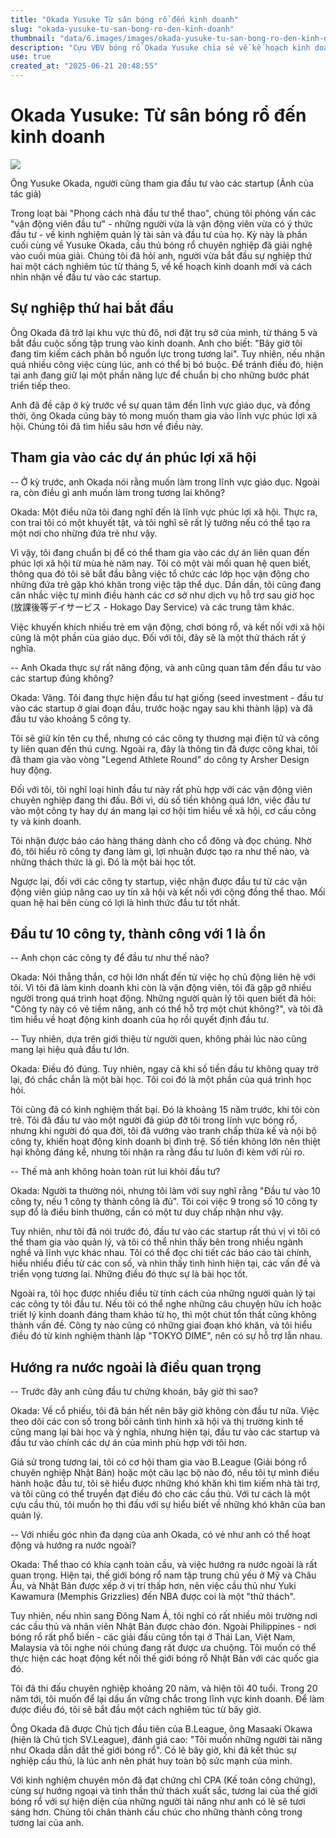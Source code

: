 ```yaml
---
title: "Okada Yusuke Từ sân bóng rổ đến kinh doanh"
slug: "okada-yusuke-tu-san-bong-ro-den-kinh-doanh"
thumbnail: "data/6.images/images/okada-yusuke-tu-san-bong-ro-den-kinh-doanh.webp"
description: "Cựu VĐV bóng rổ Okada Yusuke chia sẻ về kế hoạch kinh doanh sau giải nghệ, bao gồm đầu tư khởi nghiệp, phúc lợi xã hội và kết nối bóng rổ quốc tế."
use: true
created_at: "2025-06-21 20:48:55"
---
```


# Okada Yusuke: Từ sân bóng rổ đến kinh doanh

![](/images/20250621-00880716-shikihoz-000-1-view.webp)

Ông Yusuke Okada, người cũng tham gia đầu tư vào các startup (Ảnh của tác giả)

Trong loạt bài "Phong cách nhà đầu tư thể thao", chúng tôi phỏng vấn các "vận động viên đầu tư" - những người vừa là vận động viên vừa có ý thức đầu tư - về kinh nghiệm quản lý tài sản và đầu tư của họ. Kỳ này là phần cuối cùng về Yusuke Okada, cầu thủ bóng rổ chuyên nghiệp đã giải nghệ vào cuối mùa giải. Chúng tôi đã hỏi anh, người vừa bắt đầu sự nghiệp thứ hai một cách nghiêm túc từ tháng 5, về kế hoạch kinh doanh mới và cách nhìn nhận về đầu tư vào các startup.

## Sự nghiệp thứ hai bắt đầu

Ông Okada đã trở lại khu vực thủ đô, nơi đặt trụ sở của mình, từ tháng 5 và bắt đầu cuộc sống tập trung vào kinh doanh. Anh cho biết: "Bây giờ tôi đang tìm kiếm cách phân bổ nguồn lực trong tương lai". Tuy nhiên, nếu nhận quá nhiều công việc cùng lúc, anh có thể bị bó buộc. Để tránh điều đó, hiện tại anh đang giữ lại một phần năng lực để chuẩn bị cho những bước phát triển tiếp theo.

Anh đã đề cập ở kỳ trước về sự quan tâm đến lĩnh vực giáo dục, và đồng thời, ông Okada cũng bày tỏ mong muốn tham gia vào lĩnh vực phúc lợi xã hội. Chúng tôi đã tìm hiểu sâu hơn về điều này.

## Tham gia vào các dự án phúc lợi xã hội

-- Ở kỳ trước, anh Okada nói rằng muốn làm trong lĩnh vực giáo dục. Ngoài ra, còn điều gì anh muốn làm trong tương lai không?

Okada: Một điều nữa tôi đang nghĩ đến là lĩnh vực phúc lợi xã hội. Thực ra, con trai tôi có một khuyết tật, và tôi nghĩ sẽ rất lý tưởng nếu có thể tạo ra một nơi cho những đứa trẻ như vậy. 

Vì vậy, tôi đang chuẩn bị để có thể tham gia vào các dự án liên quan đến phúc lợi xã hội từ mùa hè năm nay. Tôi có một vài mối quan hệ quen biết, thông qua đó tôi sẽ bắt đầu bằng việc tổ chức các lớp học vận động cho những đứa trẻ gặp khó khăn trong việc tập thể dục. Dần dần, tôi cũng đang cân nhắc việc tự mình điều hành các cơ sở như dịch vụ hỗ trợ sau giờ học (放課後等デイサービス - Hokago Day Service) và các trung tâm khác.

Việc khuyến khích nhiều trẻ em vận động, chơi bóng rổ, và kết nối với xã hội cũng là một phần của giáo dục. Đối với tôi, đây sẽ là một thử thách rất ý nghĩa.

-- Anh Okada thực sự rất năng động, và anh cũng quan tâm đến đầu tư vào các startup đúng không?

Okada: Vâng. Tôi đang thực hiện đầu tư hạt giống (seed investment - đầu tư vào các startup ở giai đoạn đầu, trước hoặc ngay sau khi thành lập) và đã đầu tư vào khoảng 5 công ty.

Tôi sẽ giữ kín tên cụ thể, nhưng có các công ty thương mại điện tử và công ty liên quan đến thú cưng. Ngoài ra, đây là thông tin đã được công khai, tôi đã tham gia vào vòng "Legend Athlete Round" do công ty Arsher Design huy động.

Đối với tôi, tôi nghĩ loại hình đầu tư này rất phù hợp với các vận động viên chuyên nghiệp đang thi đấu. Bởi vì, dù số tiền không quá lớn, việc đầu tư vào một công ty hay dự án mang lại cơ hội tìm hiểu về xã hội, cơ cấu công ty và kinh doanh.

Tôi nhận được báo cáo hàng tháng dành cho cổ đông và đọc chúng. Nhờ đó, tôi hiểu rõ công ty đang làm gì, lợi nhuận được tạo ra như thế nào, và những thách thức là gì. Đó là một bài học tốt.

Ngược lại, đối với các công ty startup, việc nhận được đầu tư từ các vận động viên giúp nâng cao uy tín xã hội và kết nối với cộng đồng thể thao. Mối quan hệ hai bên cùng có lợi là hình thức đầu tư tốt nhất.

## Đầu tư 10 công ty, thành công với 1 là ổn

-- Anh chọn các công ty để đầu tư như thế nào?

Okada: Nói thẳng thắn, cơ hội lớn nhất đến từ việc họ chủ động liên hệ với tôi. Vì tôi đã làm kinh doanh khi còn là vận động viên, tôi đã gặp gỡ nhiều người trong quá trình hoạt động. Những người quản lý tôi quen biết đã hỏi: "Công ty này có vẻ tiềm năng, anh có thể hỗ trợ một chút không?", và tôi đã tìm hiểu về hoạt động kinh doanh của họ rồi quyết định đầu tư.

-- Tuy nhiên, dựa trên giới thiệu từ người quen, không phải lúc nào cũng mang lại hiệu quả đầu tư lớn.

Okada: Điều đó đúng. Tuy nhiên, ngay cả khi số tiền đầu tư không quay trở lại, đó chắc chắn là một bài học. Tôi coi đó là một phần của quá trình học hỏi.

Tôi cũng đã có kinh nghiệm thất bại. Đó là khoảng 15 năm trước, khi tôi còn trẻ. Tôi đã đầu tư vào một người đã giúp đỡ tôi trong lĩnh vực bóng rổ, nhưng khi người đó qua đời, tôi đã vướng vào tranh chấp thừa kế và nội bộ công ty, khiến hoạt động kinh doanh bị đình trệ. Số tiền không lớn nên thiệt hại không đáng kể, nhưng tôi nhận ra rằng đầu tư luôn đi kèm với rủi ro.

-- Thế mà anh không hoàn toàn rút lui khỏi đầu tư?

Okada: Người ta thường nói, nhưng tôi làm với suy nghĩ rằng "Đầu tư vào 10 công ty, nếu 1 công ty thành công là đủ". Tôi coi việc 9 trong số 10 công ty sụp đổ là điều bình thường, cần có một tư duy chấp nhận như vậy.

Tuy nhiên, như tôi đã nói trước đó, đầu tư vào các startup rất thú vị vì tôi có thể tham gia vào quản lý, và tôi có thể nhìn thấy bên trong nhiều ngành nghề và lĩnh vực khác nhau. Tôi có thể đọc chi tiết các báo cáo tài chính, hiểu nhiều điều từ các con số, và nhìn thấy tình hình hiện tại, các vấn đề và triển vọng tương lai. Những điều đó thực sự là bài học tốt.

Ngoài ra, tôi học được nhiều điều từ tính cách của những người quản lý tại các công ty tôi đầu tư. Nếu tôi có thể nghe những câu chuyện hữu ích hoặc triết lý kinh doanh đáng tham khảo từ họ, thì một chút tổn thất cũng không thành vấn đề. Công ty nào cũng có những giai đoạn khó khăn, và tôi hiểu điều đó từ kinh nghiệm thành lập "TOKYO DIME", nên có sự hỗ trợ lẫn nhau.

## Hướng ra nước ngoài là điều quan trọng

-- Trước đây anh cũng đầu tư chứng khoán, bây giờ thì sao?

Okada: Về cổ phiếu, tôi đã bán hết nên bây giờ không còn đầu tư nữa. Việc theo dõi các con số trong bối cảnh tình hình xã hội và thị trường kinh tế cũng mang lại bài học và ý nghĩa, nhưng hiện tại, đầu tư vào các startup và đầu tư vào chính các dự án của mình phù hợp với tôi hơn.

Giả sử trong tương lai, tôi có cơ hội tham gia vào B.League (Giải bóng rổ chuyên nghiệp Nhật Bản) hoặc một câu lạc bộ nào đó, nếu tôi tự mình điều hành hoặc đầu tư, tôi sẽ hiểu được những khó khăn khi tìm kiếm nhà tài trợ, và tôi cũng có thể truyền đạt điều đó cho các cầu thủ. Với tư cách là một cựu cầu thủ, tôi muốn họ thi đấu với sự hiểu biết về những khó khăn của ban quản lý.

-- Với nhiều góc nhìn đa dạng của anh Okada, có vẻ như anh có thể hoạt động và hướng ra nước ngoài?

Okada: Thể thao có khía cạnh toàn cầu, và việc hướng ra nước ngoài là rất quan trọng. Hiện tại, thế giới bóng rổ nam tập trung chủ yếu ở Mỹ và Châu Âu, và Nhật Bản được xếp ở vị trí thấp hơn, nên việc cầu thủ như Yuki Kawamura (Memphis Grizzlies) đến NBA được coi là một "thử thách".

Tuy nhiên, nếu nhìn sang Đông Nam Á, tôi nghĩ có rất nhiều môi trường nơi các cầu thủ và nhân viên Nhật Bản được chào đón. Ngoài Philippines - nơi bóng rổ rất phổ biến - các giải đấu cũng tồn tại ở Thái Lan, Việt Nam, Malaysia và tôi nghe nói chúng đang rất được ưa chuộng. Tôi muốn có thể thực hiện các hoạt động kết nối thế giới bóng rổ Nhật Bản với các quốc gia đó.

Tôi đã thi đấu chuyên nghiệp khoảng 20 năm, và hiện tôi 40 tuổi. Trong 20 năm tới, tôi muốn để lại dấu ấn vững chắc trong lĩnh vực kinh doanh. Để làm được điều đó, tôi sẽ bắt đầu một cách nghiêm túc từ bây giờ.

Ông Okada đã được Chủ tịch đầu tiên của B.League, ông Masaaki Okawa (hiện là Chủ tịch SV.League), đánh giá cao: "Tôi muốn những người tài năng như Okada dẫn dắt thế giới bóng rổ". Có lẽ bây giờ, khi đã kết thúc sự nghiệp cầu thủ, là lúc anh nên phát huy toàn bộ sức mạnh của mình.

Với kinh nghiệm chuyên môn đã đạt chứng chỉ CPA (Kế toán công chứng), cùng sự hướng ngoại và tinh thần thử thách xuất sắc, tương lai của thế giới bóng rổ với sự hiện diện của những người tài năng như anh có lẽ sẽ tươi sáng hơn. Chúng tôi chân thành cầu chúc cho những thành công trong tương lai của anh. 